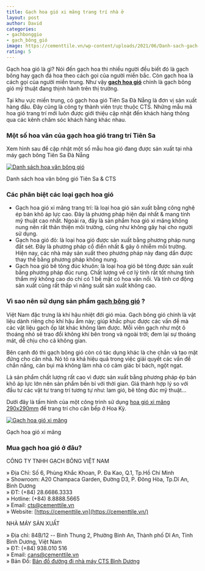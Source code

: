 ```yaml
---
title: Gạch hoa gió xi măng trang trí nhà ở
layout: post
author: David
categories:
- gachbonggio
- gạch_bông_gió
image: https://cementtile.vn/wp-content/uploads/2021/06/Danh-sach-gach-bong-gio-my-thuat-scaled.jpg
rating: 5
---
```


Gạch hoa gió là gì? Nói đến gạch hoa thì nhiều người đều biết đó là gạch bông hay gạch đá hoa theo cách gọi của người miền bắc. Còn gạch hoa là cách gọi của người miền trung. Như vậy **[gạch hoa gió](https://cementtile.vn/vi/gach-hoa-gio-xi-mang-trang-tri-nha-o/)** chính là gạch bông gió mỹ thuật đang thịnh hành trên thị trường.

Tại khu vực miền trung, có gạch hoa gió Tiên Sa Đà Nẵng là đơn vị sản xuất hàng đầu. Đây cũng là công ty thành viên trực thuộc CTS. Những mẫu mã hoa gió trang trí mới luôn được giới thiệu cập nhật đến khách hàng thông qua các kênh chăm sóc khách hàng khác nhau.

### Một số hoa văn của gạch hoa gió trang trí Tiên Sa

Xem hình sau để cập nhật một số mẫu hoa gió đang được sản xuất tại nhà máy gạch bông Tiên Sa Đà Nẵng

[![Danh sách hoa văn bông gió](https://cementtile.vn/wp-content/uploads/2021/06/Danh-sach-gach-bong-gio-my-thuat-scaled.jpg "Gạch hoa gió xi măng trang trí nhà ở 3")](https://cementtile.vn/wp-content/uploads/2021/06/Danh-sach-gach-bong-gio-my-thuat-scaled.jpg)

Danh sách hoa văn bông gió Tiên Sa & CTS

### Các phân biệt các loại gạch hoa gió

-   Gạch hoa gió xi măng trang trí: là loại hoa gió sản xuất bằng công nghệ ép bán khô áp lực cao. Đây là phương pháp hiện đại nhất & mang tính mỹ thuật cao nhất. Ngoài ra, đây là sản phẩm hoa gió xi măng không nung nên rất thân thiện môi trường, cũng như không gây hại cho người sử dụng.
-   Gạch hoa gió đỏ: là loại hoa gió được sản xuất bằng phương pháp nung đất sét. Đây là phương pháp cổ điển nhất & gây ô nhiễm môi trường. Hiện nay, các nhà máy sản xuất theo phương pháp này đang dần được thay thế bằng phương pháp không nung.
-   Gạch hoa gió bê tông đúc khuôn: là loại hoa gió bê tông được sản xuất bằng phương pháp đúc rung. Chất lượng về cơ lý tính rất tốt nhưng tính thẩm mỹ không cao do chỉ có 1 bề mặt có hoa văn nổi. Và tính cơ động sản xuất cũng rất thấp vì năng suất sản xuất không cao.

### Vì sao nên sử dụng sản phẩm [gạch bông gió](https://cementtile.vn/vi/cement-tiles/gach-bong-gio/) ?

Việt Nam đặc trưng là khí hậu nhiệt đới gió mùa. Gạch bông gió chính là vật liệu dành riêng cho khí hậu ẩm này; giúp khắc phục được các vấn đề mà các vật liệu gạch ốp lát khác không làm được. Mỗi viên gạch như một ô thoáng nhỏ sẽ trao đổi không khí bên trong và ngoài trời; đem lại sự thoáng mát, dễ chịu cho cả không gian.

Bên cạnh đó thì gạch bông gió còn có tác dụng khác là che chắn và tạo mặt đứng cho căn nhà. Nó tỏ ra khá hiệu quả trong việc giải quyết các vấn đề chắn nắng, cản bụi mà không làm nhà có cảm giác bí bách, ngột ngạt.

Là sản phẩm chất lượng rất cao vì được sản xuất bằng phương pháp ép bán khô áp lực lớn nên sản phẩm bền bỉ với thời gian. Giá thành hợp lý so với đầu tư các vật tư trang trí tương tự như: lam gió, bê tông đúc mỹ thuật...

Dưới đây là tấm hình của một công trình sử dụng [hoa gió xi măng 290x290mm](https://cementtile.vn/vi/cement-tiles/gach-bong-gio/gach-bong-gio-xi-mang-290x290mm/) để trang trí cho căn bếp ở Hoa Kỳ.

[![Gạch hoa gió xi măng](https://cementtile.vn/wp-content/uploads/2021/06/Gach-hoa-gio.jpg "Gạch hoa gió xi măng trang trí nhà ở 4")](https://cementtile.vn/wp-content/uploads/2021/06/Gach-hoa-gio.jpg)

Gạch hoa gió xi măng

### Mua gạch hoa gió ở đâu?

CÔNG TY TNHH GẠCH BÔNG VIỆT NAM

» Địa Chỉ: Số 6, Phùng Khắc Khoan, P. Đa Kao, Q.1, Tp.Hồ Chí Minh\
» Showroom: A20 Champaca Garden, Đường D3, P. Đông Hòa, Tp.Dĩ An, Bình Dương\
» ĐT: (+84) 28.6686.3333\
» Hotline: (+84) 8.8888.5665\
» Email: cts@cementtile.vn\
» Website: [https://cementtile.vn](https://cementtile.vn/)

NHÀ MÁY SẢN XUẤT

» Địa chỉ: 84B/12 -- Bình Thung 2, Phường Bình An, Thành phố Dĩ An, Tỉnh Bình Dương, Việt Nam\
» ĐT: (+84) 938.010 516\
» Email: cans@cementtile.vn\
» Bản Đồ: [Bản đồ đường đi nhà máy CTS Bình Dương](https://goo.gl/maps/hDpWwTKhnpQWiWH88)
